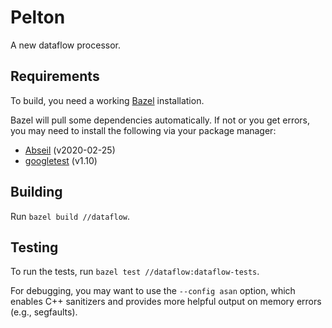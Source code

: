 # Pelton

A new dataflow processor.

## Requirements

To build, you need a working [Bazel](https://docs.bazel.build/versions/3.5.0/install.html)
installation.

Bazel will pull some dependencies automatically. If not or you get errors, you may need to
install the following via your package manager:
 * [Abseil](https://abseil.io/) (v2020-02-25)
 * [googletest](https://github.com/google/googletest) (v1.10)

## Building

Run `bazel build //dataflow`.

## Testing

To run the tests, run `bazel test //dataflow:dataflow-tests`.

For debugging, you may want to use the `--config asan` option, which enables C++
sanitizers and provides more helpful output on memory errors (e.g., segfaults).
